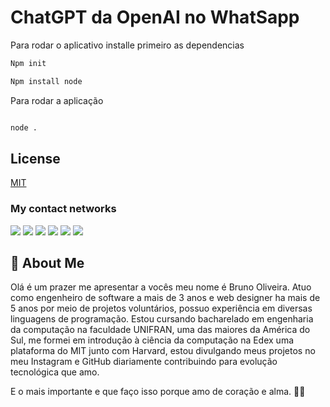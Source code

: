 # ChatGPT da OpenAI no WhatSapp 

Para rodar o aplicativo installe primeiro as dependencias 
```bash
Npm init

Npm install node

```

Para rodar a aplicação 

```bash 

node .

```


## License

[MIT](https://choosealicense.com/licenses/mit/)

### My contact networks    

</h1>
   <a href="https://www.instagram.com/devbrunoo/" target="_blank"><img src="https://img.shields.io/badge/-Instagram-%23E4405F?style=for-the-badge&logo=instagram&logoColor=white" target="_blank"></a>
    <a href="https://medium.com/@devbrunoo" target="_blank"><img src="https://img.shields.io/badge/Medium-12100E?style=for-the-badge&logo=medium&logoColor=white" target="_blank"></a> 
    <a href="https://www.quora.com/profile/DevBrunoo" target="_blank"><img src="https://img.shields.io/badge/Quora-%23B92B27.svg?&style=for-the-badge&logo=Quora&logoColor=white" target="_blank"></a>
   <a href="https://codepen.io/brunobyhow15" target="_blank"><img src="https://img.shields.io/badge/Codepen-000000?style=for-the-badge&logo=codepen&logoColor=white" target="_blank"></a> 
    <a href = "mailto:contactbruno5@gmail.com"><img src="https://img.shields.io/badge/-Gmail-%23333?style=for-the-badge&logo=gmail&logoColor=white" target="_blank"></a>
    <a href="https://www.linkedin.com/in/devbruono/" target="_blank"><img src="https://img.shields.io/badge/-LinkedIn-%230077B5?style=for-the-badge&logo=linkedin&logoColor=white" target="_blank"></a> 
  


## 🚀 About Me

Olá é um prazer me apresentar a vocês meu nome é Bruno Oliveira. Atuo como engenheiro de software a mais de 3 anos e web designer ha mais de 5 anos por meio de projetos voluntários, possuo experiência em diversas linguagens de programação. Estou cursando bacharelado em engenharia da computação na faculdade UNIFRAN, uma das maiores da América do Sul, me formei em introdução à ciência da computação na Edex uma plataforma do MIT junto com Harvard, estou divulgando meus projetos no meu Instagram e GitHub diariamente contribuindo para evolução tecnológica que amo.

E o mais importante e que faço isso porque amo de coração e alma. 🚀🤍